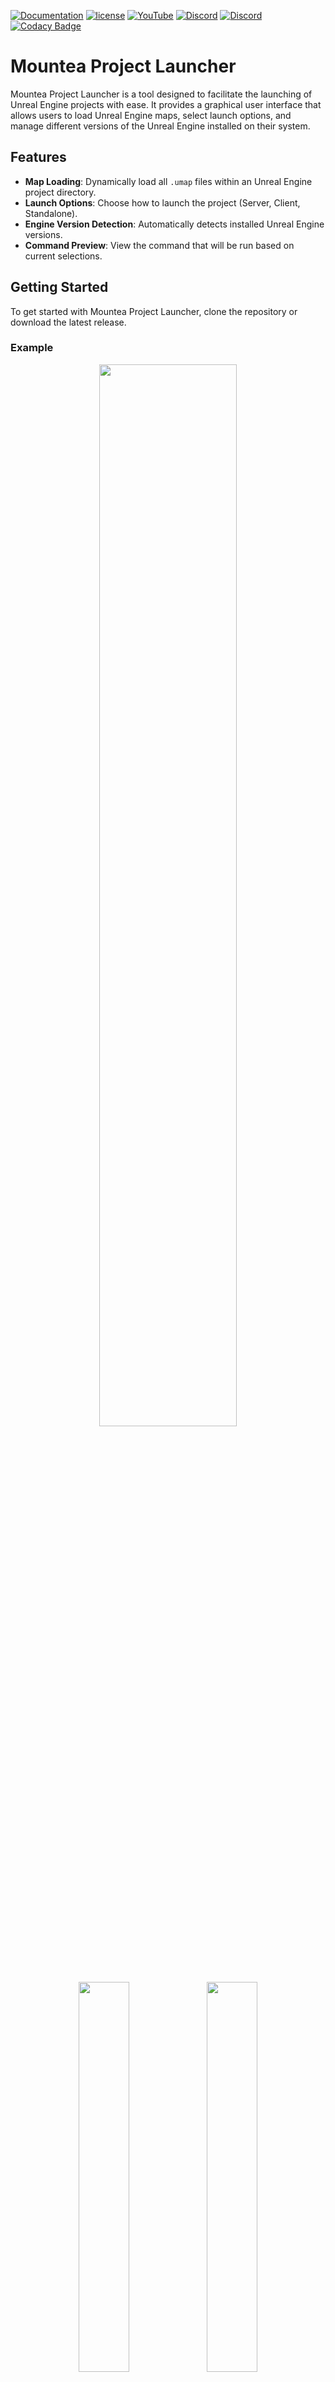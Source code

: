 [![Documentation](https://img.shields.io/badge/documentation-github?style=flat&logo=GitHub&labelColor=5a5a5a&color=98c510)](https://github.com/Mountea-Framework/MounteaProjectLauncher/wiki)
[![license](https://img.shields.io/badge/license-Apache%20License%20++-99c711?labelColor=555555&style=flat&link=https://github.com/Mountea-Framework/MounteaProjectLauncher/blob/master/LICENSE)](https://github.com/Mountea-Framework/MounteaProjectLauncher/blob/master/LICENSE)
[![YouTube](https://img.shields.io/badge/YouTube-Subscribe-red?style=flat&logo=youtube)](https://www.youtube.com/@mounteaframework)
[![Discord](https://badgen.net/discord/online-members/2vXWEEN?label=&logoColor=ffffff&color=7389D8&icon=discord)](https://discord.com/invite/2vXWEEN)
[![Discord](https://badgen.net/discord/members/2vXWEEN?label=&logo=discord&logoColor=ffffff&color=7389D8&icon=discord)](https://discord.com/invite/2vXWEEN)
[![Codacy Badge](https://app.codacy.com/project/badge/Grade/d54a50e410184ddbb012dd24c3fd2bd0)](https://app.codacy.com/gh/Mountea-Framework/MounteaProjectLauncher/dashboard?utm_source=gh&utm_medium=referral&utm_content=&utm_campaign=Badge_grade)

# Mountea Project Launcher

Mountea Project Launcher is a tool designed to facilitate the launching of Unreal Engine projects with ease. It provides a graphical user interface that allows users to load Unreal Engine maps, select launch options, and manage different versions of the Unreal Engine installed on their system.

## Features

- **Map Loading**: Dynamically load all `.umap` files within an Unreal Engine project directory.
- **Launch Options**: Choose how to launch the project (Server, Client, Standalone).
- **Engine Version Detection**: Automatically detects installed Unreal Engine versions.
- **Command Preview**: View the command that will be run based on current selections.

## Getting Started

To get started with Mountea Project Launcher, clone the repository or download the latest release.

### Example

<p align="center" width="100%">
    <img width="66%" src="https://github.com/Mountea-Framework/MounteaProjectLauncher/assets/37410226/5e0010bb-c5da-44ce-a661-2d27c8cbc33a">
</p>

<p align="center" width="100%">
    <img width="40%" src="https://github.com/Mountea-Framework/MounteaProjectLauncher/assets/37410226/b2dc31af-d406-4d93-a5bd-d68358cfa9ef">
    <img width="40%" src="https://github.com/Mountea-Framework/MounteaProjectLauncher/assets/37410226/9d43b751-f035-47eb-98ac-9587988787b3">
</p>

<p align="center" width="100%">
    <img width="40%" src="https://github.com/Mountea-Framework/MounteaProjectLauncher/assets/37410226/43532fbe-8d52-4ad3-9d5a-bdc1524bf082">
    <img width="40%" src="https://github.com/Mountea-Framework/MounteaProjectLauncher/assets/37410226/694383a6-78e4-48ec-93d3-24c6c6b16caf">
</p>


### Clone

```bash
git clone https://github.com/Mountea-Framework/MounteaProjectLauncher.git
```

## Prerequisites
Before you begin, ensure you have the following installed:

- Python 3.x
- PyQt5 to create GUI
- PyInstaller to create a standalone executable (optional)

## Usage
Run main.py to open the Mountea Project Launcher (or run release file). Use the interface to load maps from an Unreal Engine project, select your launch options, and manage engine versions.

## Contributing
Contributions to the Mountea Project Launcher are welcome! Feel free to submit pull requests or open issues to improve the tool.

## License
Distributed under the MIT License. See `LICENSE` for more information.

## About Mountea
Mountea is dedicated to providing tools and frameworks to enhance game development workflows. Check out our other projects!

## Support
For support join our Discord community.

## Star History

[![Star History Chart](https://api.star-history.com/svg?repos=Mountea-Framework/MounteaProjectLauncher&type=Date)](https://star-history.com/#Mountea-Framework/MounteaProjectLauncher&Date)
